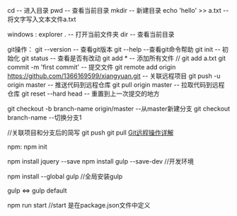 cd -- 进入目录
pwd -- 查看当前目录
mkdir -- 新建目录
echo 'hello' >> a.txt -- 将文字写入文本文件a.txt

windows :
explorer . -- 打开当前文件夹
dir -- 查看当前目录

git操作：
git --version  -- 查看git版本
git --help   --查看git命令帮助
git init -- 初始化
git status -- 查看是否有改动
git add *  -- 添加所有文件  // git add a.txt
git commit -m 'first commit' -- 提交文件
git remote add origin https://github.com/1366169599/xiangyuan.git -- 关联远程项目
git push -u origin master -- 推送代码到远程仓库
git pull origin master  -- 拉取代码到远程仓库
git reset --hard head  -- 重置到上一次提交的地方

git checkout -b branch-name origin/master  --从master新建分支
git checkout branch-name  --切换分支1

//关联项目和分支后的简写
git push
git pull
[Git远程操作详解](http://www.ruanyifeng.com/blog/2014/06/git_remote.html)



npm:
npm init

npm install jquery --save
npm install gulp --save-dev  //开发环境

npm install --global gulp   //全局安装gulp


gulp  <=>  gulp default


npm run start  //start 是在package.json文件中定义

